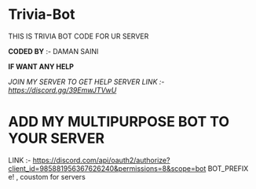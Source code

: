 # Trivia-Bot
THIS IS TRIVIA BOT CODE FOR UR SERVER 

**CODED BY** :- DAMAN SAINI

__IF WANT ANY HELP__

*JOIN MY SERVER TO GET HELP 
SERVER LINK :- https://discord.gg/39EmwJTVwU*

# **ADD MY MULTIPURPOSE BOT TO YOUR SERVER**

LINK :- https://discord.com/api/oauth2/authorize?client_id=985881956367626240&permissions=8&scope=bot
BOT_PREFIX e! , coustom for servers






